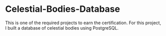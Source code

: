 # Celestial-Bodies-Database
This is one of the required projects to earn the certification. For this project, I built a database of celestial bodies using PostgreSQL.
